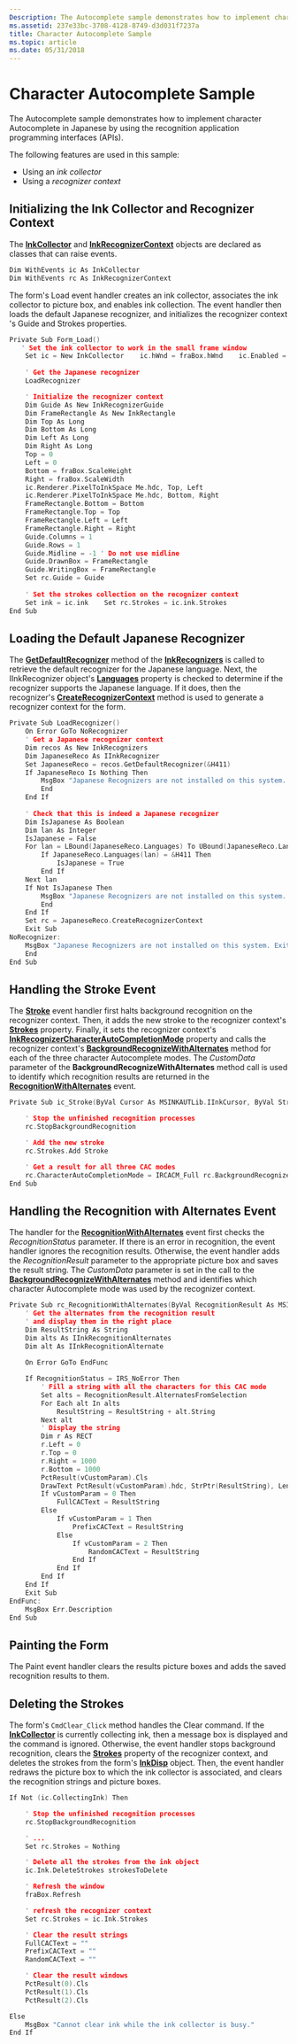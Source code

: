 ```yaml
---
Description: The Autocomplete sample demonstrates how to implement character Autocomplete in Japanese by using the recognition application programming interfaces (APIs).
ms.assetid: 237e33bc-3708-4128-8749-d3d031f7237a
title: Character Autocomplete Sample
ms.topic: article
ms.date: 05/31/2018
---
```


# Character Autocomplete Sample

The Autocomplete sample demonstrates how to implement character Autocomplete in Japanese by using the recognition application programming interfaces (APIs).

The following features are used in this sample:

-   Using an *ink collector*
-   Using a *recognizer context*

## Initializing the Ink Collector and Recognizer Context

The [**InkCollector**](inkcollector-class.md) and [**InkRecognizerContext**](inkrecognizercontext-class.md) objects are declared as classes that can raise events.


```C++
Dim WithEvents ic As InkCollector
Dim WithEvents rc As InkRecognizerContext
```



The form's Load event handler creates an ink collector, associates the ink collector to picture box, and enables ink collection. The event handler then loads the default Japanese recognizer, and initializes the recognizer context 's Guide and Strokes properties.


```C++
Private Sub Form_Load()
   ' Set the ink collector to work in the small frame window
    Set ic = New InkCollector    ic.hWnd = fraBox.hWnd    ic.Enabled = True
    
    ' Get the Japanese recognizer
    LoadRecognizer

    ' Initialize the recognizer context
    Dim Guide As New InkRecognizerGuide
    Dim FrameRectangle As New InkRectangle
    Dim Top As Long
    Dim Bottom As Long
    Dim Left As Long
    Dim Right As Long
    Top = 0
    Left = 0
    Bottom = fraBox.ScaleHeight
    Right = fraBox.ScaleWidth
    ic.Renderer.PixelToInkSpace Me.hdc, Top, Left
    ic.Renderer.PixelToInkSpace Me.hdc, Bottom, Right
    FrameRectangle.Bottom = Bottom
    FrameRectangle.Top = Top
    FrameRectangle.Left = Left
    FrameRectangle.Right = Right
    Guide.Columns = 1
    Guide.Rows = 1
    Guide.Midline = -1 ' Do not use midline
    Guide.DrawnBox = FrameRectangle
    Guide.WritingBox = FrameRectangle
    Set rc.Guide = Guide
    
    ' Set the strokes collection on the recognizer context
    Set ink = ic.ink    Set rc.Strokes = ic.ink.Strokes
End Sub
```



## Loading the Default Japanese Recognizer

The [**GetDefaultRecognizer**](/windows/desktop/api/msinkaut/nf-msinkaut-iinkrecognizers-getdefaultrecognizer) method of the [**InkRecognizers**](/previous-versions/windows/desktop/legacy/ms702438(v=vs.85)) is called to retrieve the default recognizer for the Japanese language. Next, the IInkRecognizer object's [**Languages**](/windows/desktop/api/msinkaut/nf-msinkaut-iinkrecognizer-get_languages) property is checked to determine if the recognizer supports the Japanese language. If it does, then the recognizer's [**CreateRecognizerContext**](/windows/desktop/api/msinkaut/nf-msinkaut-iinkrecognizer-createrecognizercontext) method is used to generate a recognizer context for the form.


```C++
Private Sub LoadRecognizer()
    On Error GoTo NoRecognizer
    ' Get a Japanese recognizer context
    Dim recos As New InkRecognizers
    Dim JapaneseReco As IInkRecognizer
    Set JapaneseReco = recos.GetDefaultRecognizer(&H411)
    If JapaneseReco Is Nothing Then
        MsgBox "Japanese Recognizers are not installed on this system. Exiting."
        End
    End If
    
    ' Check that this is indeed a Japanese recognizer
    Dim IsJapanese As Boolean
    Dim lan As Integer
    IsJapanese = False
    For lan = LBound(JapaneseReco.Languages) To UBound(JapaneseReco.Languages)
        If JapaneseReco.Languages(lan) = &H411 Then
            IsJapanese = True
        End If
    Next lan
    If Not IsJapanese Then
        MsgBox "Japanese Recognizers are not installed on this system. Exiting."
        End
    End If
    Set rc = JapaneseReco.CreateRecognizerContext
    Exit Sub
NoRecognizer:
    MsgBox "Japanese Recognizers are not installed on this system. Exiting."
    End
End Sub
```



## Handling the Stroke Event

The [**Stroke**](inkcollector-stroke.md) event handler first halts background recognition on the recognizer context. Then, it adds the new stroke to the recognizer context's [**Strokes**](/windows/desktop/api/msinkaut15/nf-msinkaut15-iinkdivisionresult-get_strokes) property. Finally, it sets the recognizer context's [**InkRecognizerCharacterAutoCompletionMode**](/windows/desktop/api/msinkaut/ne-msinkaut-inkrecognizercharacterautocompletionmode) property and calls the recognizer context's [**BackgroundRecognizeWithAlternates**](/windows/desktop/api/msinkaut/nf-msinkaut-iinkrecognizercontext-backgroundrecognizewithalternates) method for each of the three character Autocomplete modes. The *CustomData* parameter of the **BackgroundRecognizeWithAlternates** method call is used to identify which recognition results are returned in the [**RecognitionWithAlternates**](inkrecognizercontext-recognitionwithalternates.md) event.


```C++
Private Sub ic_Stroke(ByVal Cursor As MSINKAUTLib.IInkCursor, ByVal Stroke As MSINKAUTLib.IInkStrokeDisp, Cancel As Boolean)

    ' Stop the unfinished recognition processes
    rc.StopBackgroundRecognition

    ' Add the new stroke
    rc.Strokes.Add Stroke

    ' Get a result for all three CAC modes
    rc.CharacterAutoCompletionMode = IRCACM_Full rc.BackgroundRecognizeWithAlternates 0 rc.CharacterAutoCompletionMode = IRCACM_Prefix rc.BackgroundRecognizeWithAlternates 1 rc.CharacterAutoCompletionMode = IRCACM_Random rc.BackgroundRecognizeWithAlternates 2
End Sub
```



## Handling the Recognition with Alternates Event

The handler for the [**RecognitionWithAlternates**](inkrecognizercontext-recognitionwithalternates.md) event first checks the *RecognitionStatus* parameter. If there is an error in recognition, the event handler ignores the recognition results. Otherwise, the event handler adds the *RecognitionResult* parameter to the appropriate picture box and saves the result string. The *CustomData* parameter is set in the call to the [**BackgroundRecognizeWithAlternates**](/windows/desktop/api/msinkaut/nf-msinkaut-iinkrecognizercontext-backgroundrecognizewithalternates) method and identifies which character Autocomplete mode was used by the recognizer context.


```C++
Private Sub rc_RecognitionWithAlternates(ByVal RecognitionResult As MSINKAUTLib.IInkRecognitionResult, ByVal vCustomParam As Variant, ByVal RecognitionStatus As MSINKAUTLib.InkRecognitionStatus)
    ' Get the alternates from the recognition result
    ' and display them in the right place
    Dim ResultString As String
    Dim alts As IInkRecognitionAlternates
    Dim alt As IInkRecognitionAlternate
        
    On Error GoTo EndFunc

    If RecognitionStatus = IRS_NoError Then
        ' Fill a string with all the characters for this CAC mode
        Set alts = RecognitionResult.AlternatesFromSelection
        For Each alt In alts
            ResultString = ResultString + alt.String
        Next alt
        ' Display the string
        Dim r As RECT
        r.Left = 0
        r.Top = 0
        r.Right = 1000
        r.Bottom = 1000
        PctResult(vCustomParam).Cls
        DrawText PctResult(vCustomParam).hdc, StrPtr(ResultString), Len(ResultString), r, 0
        If vCustomParam = 0 Then
            FullCACText = ResultString
        Else
            If vCustomParam = 1 Then
                PrefixCACText = ResultString
            Else
                If vCustomParam = 2 Then
                    RandomCACText = ResultString
                End If
            End If
        End If
    End If
    Exit Sub
EndFunc:
    MsgBox Err.Description
End Sub
```



## Painting the Form

The Paint event handler clears the results picture boxes and adds the saved recognition results to them.

## Deleting the Strokes

The form's `CmdClear_Click` method handles the Clear command. If the [**InkCollector**](inkcollector-class.md) is currently collecting ink, then a message box is displayed and the command is ignored. Otherwise, the event handler stops background recognition, clears the [**Strokes**](/windows/desktop/api/msinkaut15/nf-msinkaut15-iinkdivisionresult-get_strokes) property of the recognizer context, and deletes the strokes from the form's [**InkDisp**](inkdisp-class.md) object. Then, the event handler redraws the picture box to which the ink collector is associated, and clears the recognition strings and picture boxes.


```C++
If Not (ic.CollectingInk) Then

    ' Stop the unfinished recognition processes
    rc.StopBackgroundRecognition

    ' ...
    Set rc.Strokes = Nothing

    ' Delete all the strokes from the ink object
    ic.Ink.DeleteStrokes strokesToDelete

    ' Refresh the window
    fraBox.Refresh

    ' refresh the recognizer context
    Set rc.Strokes = ic.Ink.Strokes

    ' Clear the result strings
    FullCACText = ""
    PrefixCACText = ""
    RandomCACText = ""

    ' Clear the result windows
    PctResult(0).Cls
    PctResult(1).Cls
    PctResult(2).Cls

Else
    MsgBox "Cannot clear ink while the ink collector is busy."
End If
```



 

 